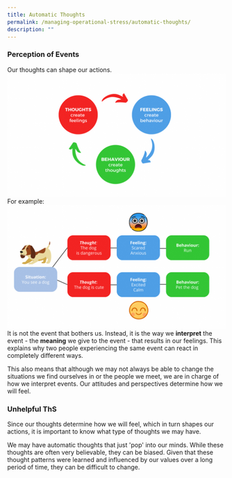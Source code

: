 ```yaml
---
title: Automatic Thoughts
permalink: /managing-operational-stress/automatic-thoughts/
description: ""
---
```

### Perception of Events
Our thoughts can shape our actions.
![](/images/thoughts%20-_%20feelings%20-_%20behaviour.png)
For example:
![](/images/example.png)
It is not the event that bothers us. Instead, it is the way we **interpret** the event - the **meaning** we give to the event - that results in our feelings. This explains why two people experiencing the same event can react in completely different ways. 

This also means that although we may not always be able to change the situations we find ourselves in or the people we meet, we are in charge of how we interpret events. Our attitudes and perspectives determine how we will feel.

### Unhelpful ThS
Since our thoughts determine how we will feel, which in turn shapes our actions, it is important to know what type of thoughts we may have.

We may have automatic thoughts that just 'pop' into our minds. While these thoughts are often very believable, they can be biased. Given that these thought patterns were learned and influenced by our values over a long period of time, they can be difficult to change.